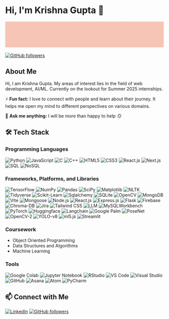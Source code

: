 # Hi, I'm Krishna Gupta 👋

![Banner](147578199-56632b69-b3e8-4d9f-97e2-f046a1c2cba0-1.gif) 

[![GitHub followers](https://img.shields.io/github/followers/your_github_username?style=social)](https://github.com/Krigupt)

## About Me

Hi, I am Krishna Gupta. My areas of interest lies in the field of web development, AI/ML. Currently on the lookout for Summer 2025 internships.

⚡ **Fun fact:** I love to connect with people and learn about their journey. It helps me open my mind to different perspectives on various domains.

💬 **Ask me anything:** I will be more than happy to help :D

## 🛠 Tech Stack

### Programming Languages
![Python](https://img.shields.io/badge/-Python-3776AB?style=flat&logo=python&logoColor=white)
![JavaScript](https://img.shields.io/badge/-JavaScript-F7DF1E?style=flat&logo=javascript&logoColor=black)
![C](https://img.shields.io/badge/-C-A8B9CC?style=flat&logo=c&logoColor=white)
![C++](https://img.shields.io/badge/-C++-00599C?style=flat&logo=cplusplus&logoColor=white)
![HTML5](https://img.shields.io/badge/-HTML5-E34F26?style=flat&logo=html5&logoColor=white)
![CSS3](https://img.shields.io/badge/-CSS3-1572B6?style=flat&logo=css3)
![React.js](https://img.shields.io/badge/-React.js-61DAFB?style=flat&logo=react&logoColor=black)
![Next.js](https://img.shields.io/badge/-Next.js-000000?style=flat&logo=next.js&logoColor=white)
![SQL](https://img.shields.io/badge/-SQL-4479A1?style=flat&logo=sql&logoColor=white)
![NoSQL](https://img.shields.io/badge/-NoSQL-4DB33D?style=flat&logo=nosql&logoColor=white)

### Frameworks, Platforms, and Libraries
![TensorFlow](https://img.shields.io/badge/-TensorFlow-FF6F00?style=flat&logo=tensorflow&logoColor=white)
![NumPy](https://img.shields.io/badge/-NumPy-013243?style=flat&logo=numpy&logoColor=white)
![Pandas](https://img.shields.io/badge/-Pandas-150458?style=flat&logo=pandas&logoColor=white)
![SciPy](https://img.shields.io/badge/-SciPy-8CAAE6?style=flat&logo=scipy&logoColor=white)
![Matplotlib](https://img.shields.io/badge/-Matplotlib-11557C?style=flat&logo=matplotlib&logoColor=white)
![NLTK](https://img.shields.io/badge/-NLTK-000000?style=flat&logo=nltk&logoColor=white)
![Tidyverse](https://img.shields.io/badge/-Tidyverse-5BC9E1?style=flat&logo=tidyverse&logoColor=white)
![Scikit-Learn](https://img.shields.io/badge/-Scikit--Learn-F7931E?style=flat&logo=scikit-learn&logoColor=black)
![Sqlalchemy](https://img.shields.io/badge/-Sqlalchemy-CE8A46?style=flat&logo=sqlalchemy&logoColor=black)
![SQLite](https://img.shields.io/badge/-SQLite-003B57?style=flat&logo=sqlite&logoColor=white)
![OpenCV](https://img.shields.io/badge/-OpenCV-5C3EE8?style=flat&logo=opencv&logoColor=white)
![MongoDB](https://img.shields.io/badge/-MongoDB-47A248?style=flat&logo=mongodb&logoColor=white)
![Vite](https://img.shields.io/badge/-Vite-646CFF?style=flat&logo=vite&logoColor=white)
![Mongoose](https://img.shields.io/badge/-Mongoose-880000?style=flat&logo=mongoose&logoColor=white)
![Node.js](https://img.shields.io/badge/-Node.js-339933?style=flat&logo=node.js&logoColor=white)
![React.js](https://img.shields.io/badge/-React.js-61DAFB?style=flat&logo=react&logoColor=black)
![Express.js](https://img.shields.io/badge/-Express.js-000000?style=flat&logo=express&logoColor=white)
![Flask](https://img.shields.io/badge/-Flask-000000?style=flat&logo=flask&logoColor=white)
![Firebase](https://img.shields.io/badge/-Firebase-FFCA28?style=flat&logo=firebase&logoColor=black)
![Chroma-DB](https://img.shields.io/badge/-Chroma--DB-FF5733?style=flat&logo=chromadb&logoColor=white)
![Jira](https://img.shields.io/badge/-Jira-0052CC?style=flat&logo=jira&logoColor=white)
![Tailwind CSS](https://img.shields.io/badge/-Tailwind%20CSS-38B2AC?style=flat&logo=tailwind-css&logoColor=white)
![LLM](https://img.shields.io/badge/-LLM-232F3E?style=flat&logo=llm&logoColor=white)
![MySQLWorkbench](https://img.shields.io/badge/-MySQLWorkbench-00758F?style=flat&logo=mysql&logoColor=white)
![PyTorch](https://img.shields.io/badge/-PyTorch-EE4C2C?style=flat&logo=pytorch&logoColor=white)
![Huggingface](https://img.shields.io/badge/-Huggingface-FFCC00?style=flat&logo=huggingface&logoColor=black)
![Langchain](https://img.shields.io/badge/-Langchain-1E2B33?style=flat&logo=langchain&logoColor=white)
![Google Palm](https://img.shields.io/badge/-Google%20Palm-4285F4?style=flat&logo=google&logoColor=white)
![PoseNet](https://img.shields.io/badge/-PoseNet-EE4C2C?style=flat&logo=posenet&logoColor=white)
![OpenCV-2](https://img.shields.io/badge/-OpenCV--2-5C3EE8?style=flat&logo=opencv&logoColor=white)
![YOLO-v8](https://img.shields.io/badge/-YOLO--v8-00FFFF?style=flat&logo=yolo&logoColor=black)
![ml5.js](https://img.shields.io/badge/-ml5.js-2F74C0?style=flat&logo=ml5&logoColor=white)
![Streamlit](https://img.shields.io/badge/-Streamlit-FF4B4B?style=flat&logo=streamlit&logoColor=white)

### Coursework
- Object Oriented Programming
- Data Structures and Algorithms
- Machine Learning

### Tools
![Google Colab](https://img.shields.io/badge/-Google%20Colab-F9AB00?style=flat&logo=google-colab&logoColor=white)
![Jupyter Notebook](https://img.shields.io/badge/-Jupyter%20Notebook-F37626?style=flat&logo=jupyter&logoColor=white)
![RStudio](https://img.shields.io/badge/-RStudio-75AADB?style=flat&logo=rstudio&logoColor=white)
![VS Code](https://img.shields.io/badge/-VS%20Code-007ACC?style=flat&logo=visual-studio-code&logoColor=white)
![Visual Studio](https://img.shields.io/badge/-Visual%20Studio-5C2D91?style=flat&logo=visual-studio&logoColor=white)
![GitHub](https://img.shields.io/badge/-GitHub-181717?style=flat&logo=github&logoColor=white)
![Asana](https://img.shields.io/badge/-Asana-273346?style=flat&logo=asana&logoColor=white)
![Atom](https://img.shields.io/badge/-Atom-66595C?style=flat&logo=atom&logoColor=white)
![PyCharm](https://img.shields.io/badge/-PyCharm-000000?style=flat&logo=pycharm&logoColor=white)



## 📫 Connect with Me

[![LinkedIn](https://img.shields.io/badge/-LinkedIn-0077B5?style=flat&logo=linkedin&logoColor=white)](https://www.linkedin.com/in/krishna-gupta-a19b67233/)
[![GitHub followers](https://img.shields.io/github/followers/your_github_username?style=social)](https://github.com/Krigupt)
